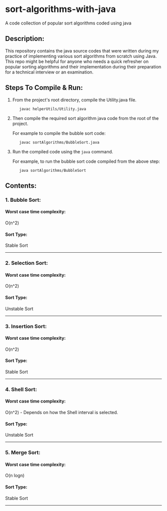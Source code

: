 # sort-algorithms-with-java

A code collection of popular sort algorithms coded using java

## Description:

This repository contains the java source codes that were written during my practice of implementing various sort algorithms
from scratch using Java.
This repo might be helpful for anyone who needs a quick refresher on popular sorting algorithms and their implementation during their
preparation for a technical interview or an examination.

## Steps To Compile & Run:

1. From the project's root directory, compile the Utility.java file.

          javac helperUtils/Utility.java

2. Then compile the required sort algorithm java code from the root of the project.

    For example to compile the bubble sort code:
    
          javac sortAlgorithms/BubbleSort.java

3. Run the compiled code using the `java` command.

   For example, to run the bubble sort code compiled from the above step:
   
          java sortAlgorithms/BubbleSort

## Contents:

### 1. Bubble Sort:

#### Worst case time complexity:

O(n^2)

#### Sort Type:

Stable Sort

--------------------------------------------------------------------------------------------

### 2. Selection Sort:

#### Worst case time complexity:

O(n^2)

#### Sort Type:

Unstable Sort

--------------------------------------------------------------------------------------------

### 3. Insertion Sort:

#### Worst case time complexity:

O(n^2)

#### Sort Type:

Stable Sort

--------------------------------------------------------------------------------------------

### 4. Shell Sort:

#### Worst case time complexity:

O(n^2) - Depends on how the Shell interval is selected.

#### Sort Type:

Unstable Sort

--------------------------------------------------------------------------------------------

### 5. Merge Sort:

#### Worst case time complexity:

O(n logn)

#### Sort Type:

Stable Sort

--------------------------------------------------------------------------------------------
